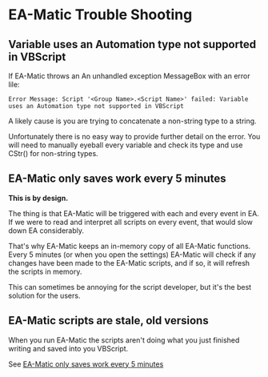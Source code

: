 # EA-Matic Trouble Shooting

## Variable uses an Automation type not supported in VBScript

If EA-Matic throws an An unhandled exception MessageBox with an error lile:

```
Error Message: Script '<Group Name>.<Script Name>' failed: Variable uses an Automation type not supported in VBScript
```

A likely cause is you are trying to concatenate a non-string type to a string.

Unfortunately there is no easy way to provide further detail on the error. You
will need to manually eyeball every variable and check its type and use CStr()
for non-string types.

## EA-Matic only saves work every 5 minutes

**This is by design.**

The thing is that EA-Matic will be triggered with each and every event in EA. If
we were to read and interpret all scripts on every event, that would slow down
EA considerably.

That's why EA-Matic keeps an in-memory copy of all EA-Matic functions. Every 5
minutes (or when you open the settings) EA-Matic will check if any changes have
been made to the EA-Matic scripts, and if so, it will refresh the scripts in
memory.

This can sometimes be annoying for the script developer, but it's the best
solution for the users.

## EA-Matic scripts are stale, old versions

When you run EA-Matic the scripts aren't doing what you just finished writing
and saved into you VBScript.

See [EA-Matic only saves work every 5 minutes](#ea-matic-only-saves-work-every-5-minutes)
